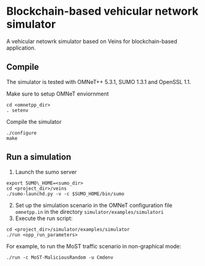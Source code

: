 # Blockchain-based vehicular network simulator
A vehicular netowrk simulator based on Veins for blockchain-based application.

## Compile
The simulator is tested with OMNeT++ 5.3.1, SUMO 1.3.1 and OpenSSL 1.1.

Make sure to setup OMNeT enviornment

```console
cd <omnetpp_dir>
. setenv
```

Compile the simulator

```console
./configure
make
```

## Run a simulation
1. Launch the sumo server
```console
export SUMO\_HOME=<sumo_dir>
cd <project_dir>/veins
./sumo-launchd.py -v -c $SUMO_HOME/bin/sumo
```

2. Set up the simulation scenario in the OMNeT configuration file `omnetpp.in`
in the directory `simulator/examples/simulatori`
3. Execute the run script:
```console
cd <project_dir>/simulator/examples/simulator
./run <opp_run_parameters>
```
For example, to run the MoST traffic scenario in non-graphical mode:
```console
./run -c MoST-MaliciousRandom -u Cmdenv
```
